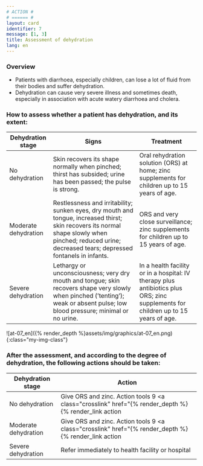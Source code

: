 ```yaml
---
# ACTION #
# ====== #
layout: card
identifier: 7
message: [1, 3]
title: Assessment of dehydration
lang: en
---
```


### Overview

- Patients with diarrhoea, especially children, can lose a lot of fluid from their bodies and suffer dehydration.
- Dehydration can cause very severe illness and sometimes death, especially in association with acute watery diarrhoea and cholera.

### How to assess whether a patient has dehydration, and its extent:


| Dehydration stage |	Signs |	Treatment
| --- | --- | ---
| No dehydration | Skin recovers its shape normally when pinched; thirst has subsided; urine has been passed; the pulse is strong. | Oral rehydration solution (ORS) at home; zinc supplements for children up to 15 years of age.
| Moderate dehydration | Restlessness and irritability; sunken eyes, dry mouth and tongue, increased thirst; skin recovers its normal shape slowly when pinched; reduced urine; decreased tears; depressed fontanels in infants.| ORS and very close surveillance; zinc supplements for children up to 15 years of age.
| Severe dehydration | Lethargy or unconsciousness; very dry mouth and tongue; skin recovers shape very slowly when pinched (’tenting’); weak or absent pulse; low blood pressure; minimal or no urine. | In a health facility or in a hospital: IV therapy plus antibiotics plus ORS; zinc supplements for children up to 15 years of age.

![at-07_en]({% render_depth %}assets/img/graphics/at-07_en.png){:class="my-img-class"}

### After the assessment, and according to the degree of dehydration, the following actions should be taken:

| Dehydration stage | Action|
| --- | --- |
| No dehydration | Give ORS and zinc. Action tools 9 <a class="crosslink" href="{% render_depth %}{% render_link action|9 %}"><i class="fas fa-external-link-alt" aria-hidden="true"></i></a>, 10 <a class="crosslink" href="{% render_depth %}{% render_link action|10 %}"><i class="fas fa-external-link-alt" aria-hidden="true"></i></a>, and 11 <a class="crosslink" href="{% render_depth %}{% render_link action|11 %}"><i class="fas fa-external-link-alt" aria-hidden="true"></i></a> |   
| Moderate dehydration | Give ORS and zinc. Action tools 9 <a class="crosslink" href="{% render_depth %}{% render_link action|9 %}"><i class="fas fa-external-link-alt" aria-hidden="true"></i></a>, 10 <a class="crosslink" href="{% render_depth %}{% render_link action|10 %}"><i class="fas fa-external-link-alt" aria-hidden="true"></i></a>, and 11 <a class="crosslink" href="{% render_depth %}{% render_link action|11 %}"><i class="fas fa-external-link-alt" aria-hidden="true"></i></a> |   
| Severe dehydration | Refer immediately to health facility or hospital |    
